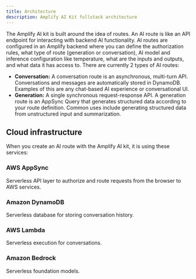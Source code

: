 ```yaml
---
title: Architecture
description: Amplify AI Kit fullstack architecture
---
```


The Amplify AI kit is built around the idea of routes. An AI route is like an API endpoint for interacting with backend AI functionality. AI routes are configured in an Amplify backend where you can define the authorization rules, what type of route (generation or conversation), AI model and inference configuration like temperature, what are the inputs and outputs, and what data it has access to. There are currently 2 types of AI routes:

* **Conversation:** A conversation route is an asynchronous, multi-turn API. Conversations and messages are automatically stored in DynamoDB. Examples of this are any chat-based AI experience or conversational UI.
* **Generation:** A single synchronous request-response API. A generation route is an AppSync Query that generates structured data according to your route definition. Common uses include generating structured data from unstructured input and summarization.

## Cloud infrastructure

When you create an AI route with the Amplify AI kit, it is using these services:

### AWS AppSync
Serverless API layer to authorize and route requests from the browser to AWS services. 

### Amazon DynamoDB
Serverless database for storing conversation history.

### AWS Lambda
Serverless execution for conversations. 

### Amazon Bedrock
Serverless foundation models.

